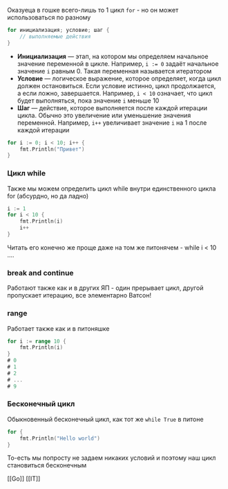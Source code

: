 
Оказуеца в гошке всего-лишь то 1 цикл `for` - но он может использоваться по разному

```go
for инициализация; условие; шаг {
    // выполняемые действия
}
```
- **Инициализация** — этап, на котором мы определяем начальное значение переменной в цикле. Например, `i := 0` задаёт начальное значение `i` равным 0. Такая переменная называется итератором
- **Условие** — логическое выражение, которое определяет, когда цикл должен остановиться. Если условие истинно, цикл продолжается, а если ложно, завершается. Например, `i < 10` означает, что цикл будет выполняться, пока значение `i` меньше 10
- **Шаг** — действие, которое выполняется после каждой итерации цикла. Обычно это увеличение или уменьшение значения переменной. Например, `i++` увеличивает значение `i` на 1 после каждой итерации

```go
for i := 0; i < 10; i++ {
    fmt.Println("Привет")
}
```


### Цикл while

Также мы можем определить цикл while внутри единственного цикла for (абсурдно, но да ладно)

```go
i := 1
for i < 10 {
    fmt.Println(i)
    i++
}
```

Читать его конечно же проще даже на том же питонячем - while i < 10 ....


### break and continue

Работают также как и в других ЯП - один прерывает цикл, другой пропускает итерацию, все элементарно Ватсон!

### range

Работает также как и в питоняшке 

```go
for i := range 10 {
	fmt.Println(i)
}
# 0
# 1
# 2
# ...
# 9

```

### Бесконечный цикл

Обыкновенный бесконечный цикл, как тот же `while True` в питоне

```go
for {
	fmt.Println("Hello world")
}
```

То-есть мы попросту не задаем никаких условий и поэтому наш цикл становиться бесконечным

[[Go]] [[IT]]